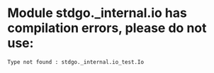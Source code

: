 # Module stdgo._internal.io has compilation errors, please do not use:
```
Type not found : stdgo._internal.io_test.Io

```

